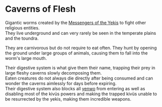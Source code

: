 # Caverns of Flesh

Gigantic worms created by the [Messengers of the Yekis](<../../Society/Religious Groups.md#2-messengers-of-the-yekis>) to fight other religious entities.  
They live underground and can very rarely be seen in the temperate plains and the toundra.  

They are carnivorous but do not require to eat often. They hunt by opening the ground under large groups of animals, causing them to fall into the worm's large mouth.  

Their digestive system is what give them their name, trapping their prey in large fleshy caverns slowly decomposing them.  
Eaten creatures do not always die directly after being consumed and can wonder the caverns aimlessly for days before expiring.  
Their digestive system also blocks all [yenwo](../../Kivümi%20Language/Kivümi%20Dictionary/yenwo.md) from entering as well as disabling most of the kivüs powers and making the trapped kivüs unable to be resurrected by the yekis, making them incredible weapons.
